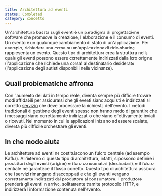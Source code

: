```yaml
---
title: Architettura ad eventi
status: Completed
category: concetto
---
```




Un'architettura basata sugli eventi è un paradigma di progettazione software che promuove la creazione, l'elaborazione e il consumo di eventi.
Un evento è un qualunque cambiamento di stato di un'applicazione.
Per esempio, richiedere una corsa su un'applicazione di ride-sharing rappresenta un evento.
Questo tipo di architettura crea la struttura nella quale gli eventi possono essere correttamente indirizzati dalla loro origine (l'applicazione che richiede una corsa) al destinatario desiderato (l'applicazione degli autisti disponibili nelle vicinanze).

## Quali problematiche affronta

Con l'aumento dei dati in tempo reale, diventa sempre più difficile trovare modi affidabili per assicurarsi che gli eventi siano acquisiti e indirizzati al corretto [servizio](/it/service/) che deve processare la richiesta dell'evento.
I metodi tradizionali di gestione degli eventi spesso non hanno modo di garantire che i messaggi siano correttamente indirizzati o che siano effettivamente inviati o ricevuti.
Nel momento in cui le applicazioni iniziano ad essere scalate, diventa più difficile orchestrare gli eventi.

## In che modo aiuta

Le architetture ad eventi ne costituiscono un fulcro centrale (ad esempio Kafka).
All'interno di questo tipo di architettura, infatti, si possono definire i produttori degli eventi (origine) e i loro consumatori (destinatari), e il fulcro centrale ne garantisce il flusso corretto.
Questo tipo di architettura assicura che i servizi rimangano disaccoppiati e che gli eventi vengano correttamente indirizzati dal produttore al consumatore.
Il produttore prenderà gli eventi in arrivo, solitamente tramite protocollo HTTP, e indirizzerà l'informazione contenuta nell'evento.
